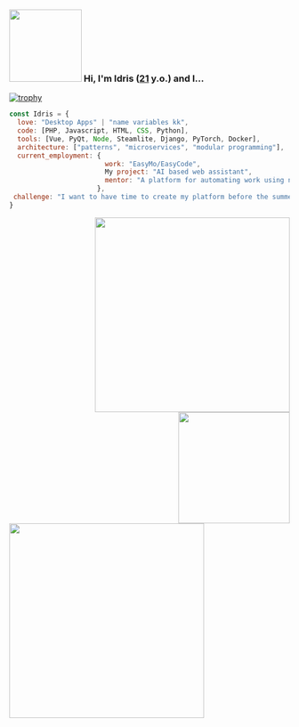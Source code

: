 ### <img src="https://media.giphy.com/media/coxQHKASG60HrHtvkt/giphy.gif" width="130"> Hi, I'm Idris ([21](https://github.com/Tragidra/Tragidra/commit/03daa89a327744ea58a9bb8c81fbe1ea0c766230) y.o.) and I...  
[![trophy](https://github-profile-trophy.vercel.app/?username=Tragidra&theme=onedark)](https://github.com/ryo-ma/github-profile-trophy)
```javascript
const Idris = {
  love: "Desktop Apps" | "name variables kk",
  code: [PHP, Javascript, HTML, CSS, Python],
  tools: [Vue, PyQt, Node, Steamlite, Django, PyTorch, Docker],
  architecture: ["patterns", "microservices", "modular programming"],
  current_employment: {
                        work: "EasyMo/EasyCode",
                        My project: "AI based web assistant",
                        mentor: "A platform for automating work using neural networks"
                      },
 challenge: "I want to have time to create my platform before the summer of 2023"
}
```

<div>
<a href="https://github.com/anuraghazra/github-readme-stats"><img src="https://github-readme-stats.vercel.app/api?username=Tragidra&theme=dark&show_icons=true" width="350" align="right" /></a>
<a><img src="https://media.giphy.com/media/3oKIPnAiaMCws8nOsE/giphy.gif" align="right"  width="200"></a>
<a href="https://git.io/streak-stats"><img src="http://github-readme-streak-stats.herokuapp.com?user=Tragidra&theme=highcontrast&hide_border=true" align="center" width="350" /></a>
</div>
